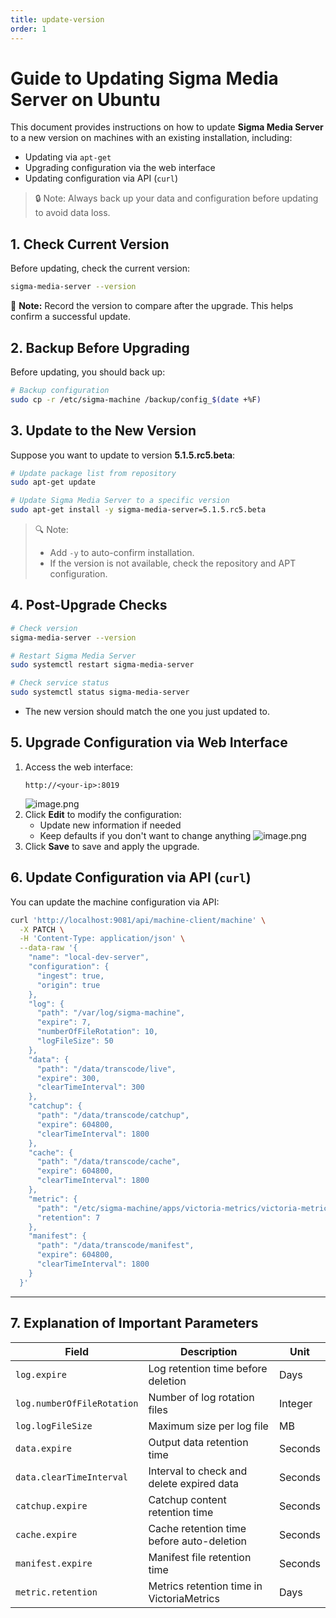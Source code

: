 ```yaml
---
title: update-version
order: 1
---
```



# Guide to Updating Sigma Media Server on Ubuntu
This document provides instructions on how to update **Sigma Media Server** to a new version on machines with an existing installation, including:

- Updating via `apt-get`
- Upgrading configuration via the web interface
- Updating configuration via API (`curl`)

> 🔒 Note: Always back up your data and configuration before updating to avoid data loss.


## 1. Check Current Version

Before updating, check the current version:

```bash
sigma-media-server --version

```

📝 **Note:** Record the version to compare after the upgrade. This helps confirm a successful update.


## 2. Backup Before Upgrading

Before updating, you should back up:

```bash
# Backup configuration
sudo cp -r /etc/sigma-machine /backup/config_$(date +%F)

```


## 3. Update to the New Version

Suppose you want to update to version **5.1.5.rc5.beta**:

```bash
# Update package list from repository
sudo apt-get update

# Update Sigma Media Server to a specific version
sudo apt-get install -y sigma-media-server=5.1.5.rc5.beta

```

> 🔍 Note:
> 
> - Add `-y` to auto-confirm installation.
> - If the version is not available, check the repository and APT configuration.


## 4. Post-Upgrade Checks

```bash
# Check version
sigma-media-server --version

# Restart Sigma Media Server
sudo systemctl restart sigma-media-server

# Check service status
sudo systemctl status sigma-media-server

```

- The new version should match the one you just updated to.


## 5. Upgrade Configuration via Web Interface

1. Access the web interface:
    ```
    http://<your-ip>:8019
    ```
   ![image.png](../image/08-update-version/portal.png)
2. Click **Edit** to modify the configuration:
    - Update new information if needed
    - Keep defaults if you don't want to change anything
   ![image.png](../image/08-update-version/update-config.png)
3. Click **Save** to save and apply the upgrade.


## 6. Update Configuration via API (`curl`)

You can update the machine configuration via API:

```bash
curl 'http://localhost:9081/api/machine-client/machine' \
  -X PATCH \
  -H 'Content-Type: application/json' \
  --data-raw '{
    "name": "local-dev-server",
    "configuration": {
      "ingest": true,
      "origin": true
    },
    "log": {
      "path": "/var/log/sigma-machine",
      "expire": 7,
      "numberOfFileRotation": 10,
      "logFileSize": 50
    },
    "data": {
      "path": "/data/transcode/live",
      "expire": 300,
      "clearTimeInterval": 300
    },
    "catchup": {
      "path": "/data/transcode/catchup",
      "expire": 604800,
      "clearTimeInterval": 1800
    },
    "cache": {
      "path": "/data/transcode/cache",
      "expire": 604800,
      "clearTimeInterval": 1800
    },
    "metric": {
      "path": "/etc/sigma-machine/apps/victoria-metrics/victoria-metrics-data",
      "retention": 7
    },
    "manifest": {
      "path": "/data/transcode/manifest",
      "expire": 604800,
      "clearTimeInterval": 1800
    }
  }'

```

---

## 7. Explanation of Important Parameters

| Field | Description | Unit |
| --- | --- | --- |
| `log.expire` | Log retention time before deletion | Days |
| `log.numberOfFileRotation` | Number of log rotation files | Integer |
| `log.logFileSize` | Maximum size per log file | MB |
| `data.expire` | Output data retention time | Seconds |
| `data.clearTimeInterval` | Interval to check and delete expired data | Seconds |
| `catchup.expire` | Catchup content retention time | Seconds |
| `cache.expire` | Cache retention time before auto-deletion | Seconds |
| `manifest.expire` | Manifest file retention time | Seconds |
| `metric.retention` | Metrics retention time in VictoriaMetrics | Days |
